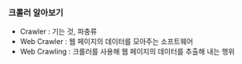 ### 크롤러 알아보기

 - Crawler : 기는 것, 파충류
 - Web Crawler : 웹 페이지의 데이터를 모아주는 소프트웨어
 - Web Crawling : 크롤러를 사용해 웹 페이지의 데이터를 추출해 내는 행위
